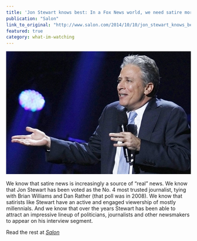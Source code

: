 ```yaml
---
title: 'Jon Stewart knows best: In a Fox News world, we need satire more than “Meet The Press”'
publication: "Salon"
link_to_original: "http://www.salon.com/2014/10/10/jon_stewart_knows_best_in_a_fox_news_world_we_need_satire_more_than_meet_the_press/"
featured: true
category: what-im-watching
---
```


![jon_stewart3_c.jpg](/assets/img/jon_stewart3_c.jpg)

We know that satire news is increasingly a source of “real” news. We know that Jon Stewart has been voted as the No. 4 most trusted journalist, tying with Brian Williams and Dan Rather (that poll was in 2008). We know that satirists like Stewart have an active and engaged viewership of mostly millennials. And we know that over the years Stewart has been able to attract an impressive lineup of politicians, journalists and other newsmakers to appear on his interview segment.

Read the rest at [_Salon_](http://www.salon.com/2014/10/10/jon_stewart_knows_best_in_a_fox_news_world_we_need_satire_more_than_meet_the_press/)
